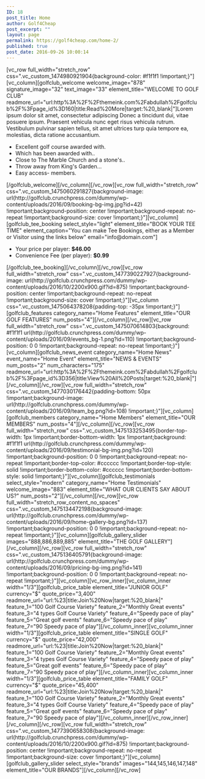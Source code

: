 ```yaml
---
ID: 18
post_title: Home
author: Golf4Cheap
post_excerpt: ""
layout: page
permalink: https://golf4cheap.com/home-2/
published: true
post_date: 2016-09-26 10:00:14
---
```

[vc_row full_width="stretch_row" css=".vc_custom_1474980921904{background-color: #f1f1f1 !important;}"][vc_column][golfclub_welcome welcome_image="878" signature_image="32" text_image="33" element_title="WELCOME TO GOLF CLUB" readmore_url="url:http%3A%2F%2Fthemeink.com%2Fabdullah%2Fgolfclub%2F%3Fpage_id%3D160|title:Read%20More|target:%20_blank|"]Lorem ipsum dolor sit amet, consectetur adipiscing Donec a tincidunt dui, vitae posuere ipsum. Praesent vehicula nunc eget risus vehicula rutrum. Vestibulum pulvinar sapien tellus, sit amet ultrices turp quia tempore ea, molestias, dicta ratione accusantium.
<ul>
 	<li>Excellent golf course awarded with.</li>
 	<li>Which has been awarded with..</li>
 	<li>Close to The Marble Church and a stone's..</li>
 	<li>Throw away from King's Garden...</li>
 	<li>Easy access- members.</li>
</ul>
[/golfclub_welcome][/vc_column][/vc_row][vc_row full_width="stretch_row" css=".vc_custom_1475060291827{background-image: url(http://golfclub.crunchpress.com/dummy/wp-content/uploads/2016/09/booking-bg-img.jpg?id=42) !important;background-position: center !important;background-repeat: no-repeat !important;background-size: cover !important;}"][vc_column][golfclub_tee_booking select_style="light" element_title="BOOK YOUR TEE TIME" element_caption="You can make Tee Bookings, either as a Member or Visitor using the links below" email="info@domain.com"]
<ul>
 	<li>Your price per player: <strong>$46.00</strong></li>
 	<li>Convenience Fee (per player): <strong>$0.99</strong></li>
</ul>
[/golfclub_tee_booking][/vc_column][/vc_row][vc_row full_width="stretch_row" css=".vc_custom_1477390227927{background-image: url(http://golfclub.crunchpress.com/dummy/wp-content/uploads/2016/10/2200x900.gif?id=875) !important;background-position: center !important;background-repeat: no-repeat !important;background-size: cover !important;}"][vc_column css=".vc_custom_1475064378208{padding-top: -35px !important;}"][golfclub_features category_name="Home Features" element_title="OUR GOLF FEATURES" num_posts="4"][/vc_column][/vc_row][vc_row full_width="stretch_row" css=".vc_custom_1475070614803{background: #f1f1f1 url(http://golfclub.crunchpress.com/dummy/wp-content/uploads/2016/09/events_bg-1.png?id=110) !important;background-position: 0 0 !important;background-repeat: no-repeat !important;}"][vc_column][golfclub_news_event category_name="Home News" event_name="Home Event" element_title="NEWS &amp; EVENTS" num_posts="2" num_characters="175" readmore_url="url:http%3A%2F%2Fthemeink.com%2Fabdullah%2Fgolfclub%2F%3Fpage_id%3D356|title:View%20All%20Posts|target:%20_blank|"][/vc_column][/vc_row][vc_row full_width="stretch_row" css=".vc_custom_1477030176442{padding-bottom: 50px !important;background-image: url(http://golfclub.crunchpress.com/dummy/wp-content/uploads/2016/09/team_bg.png?id=108) !important;}"][vc_column][golfclub_members category_name="Home Members" element_title="OUR MEMBERS" num_posts="4"][/vc_column][/vc_row][vc_row full_width="stretch_row" css=".vc_custom_1475133253495{border-top-width: 1px !important;border-bottom-width: 1px !important;background: #f1f1f1 url(http://golfclub.crunchpress.com/dummy/wp-content/uploads/2016/09/testimonial-bg-img.png?id=120) !important;background-position: 0 0 !important;background-repeat: no-repeat !important;border-top-color: #cccccc !important;border-top-style: solid !important;border-bottom-color: #cccccc !important;border-bottom-style: solid !important;}"][vc_column][golfclub_testimonials select_style="modern" category_name="Home Testimonials" welcome_image="883" element_title="WHAT OUR CLIENTS SAY ABOUT US?" num_posts="2"][/vc_column][/vc_row][vc_row full_width="stretch_row_content_no_spaces" css=".vc_custom_1475134472198{background-image: url(http://golfclub.crunchpress.com/dummy/wp-content/uploads/2016/09/home-gallery-bg.png?id=137) !important;background-position: 0 0 !important;background-repeat: no-repeat !important;}"][vc_column][golfclub_gallery_slider images="888,886,889,885" element_title="THE GOLF GALLERY"][/vc_column][/vc_row][vc_row full_width="stretch_row" css=".vc_custom_1475136405791{background-image: url(http://golfclub.crunchpress.com/dummy/wp-content/uploads/2016/09/pricing-bg-img.png?id=141) !important;background-position: 0 0 !important;background-repeat: no-repeat !important;}"][vc_column][vc_row_inner][vc_column_inner width="1/3"][golfclub_price_table element_title="JUNIOR GOLF" currency="$" quote_price="3,400" readmore_url="url:%23|title:Join%20Now|target:%20_blank|" feature_1="100 Golf Course Variety" feature_2="Monthly Great events" feature_3="4 types Golf Course Variety" feature_4="Speedy pace of play" feature_5="Great golf events" feature_6="Speedy pace of play" feature_7="90 Speedy pace of play"][/vc_column_inner][vc_column_inner width="1/3"][golfclub_price_table element_title="SINGLE GOLF" currency="$" quote_price="42,000" readmore_url="url:%23|title:Join%20Now|target:%20_blank|" feature_1="100 Golf Course Variety" feature_2="Monthly Great events" feature_3="4 types Golf Course Variety" feature_4="Speedy pace of play" feature_5="Great golf events" feature_6="Speedy pace of play" feature_7="90 Speedy pace of play"][/vc_column_inner][vc_column_inner width="1/3"][golfclub_price_table element_title="FAMILY GOLF" currency="$" quote_price="45,400" readmore_url="url:%23|title:Join%20Now|target:%20_blank|" feature_1="100 Golf Course Variety" feature_2="Monthly Great events" feature_3="4 types Golf Course Variety" feature_4="Speedy pace of play" feature_5="Great golf events" feature_6="Speedy pace of play" feature_7="90 Speedy pace of play"][/vc_column_inner][/vc_row_inner][/vc_column][/vc_row][vc_row full_width="stretch_row" css=".vc_custom_1477390658308{background-image: url(http://golfclub.crunchpress.com/dummy/wp-content/uploads/2016/10/2200x900.gif?id=875) !important;background-position: center !important;background-repeat: no-repeat !important;background-size: cover !important;}"][vc_column][golfclub_gallery_slider select_style="brands" images="144,145,146,147,148" element_title="OUR BRANDS"][/vc_column][/vc_row]